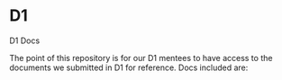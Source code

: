 # D1
D1 Docs

The point of this repository is for our D1 mentees to have access to the documents we submitted in D1 for reference. 
Docs included are:
